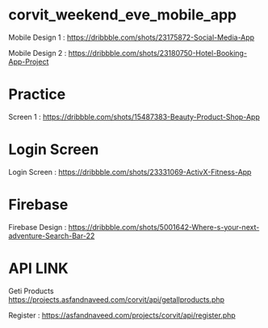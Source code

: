 # corvit_weekend_eve_mobile_app

Mobile Design 1 : https://dribbble.com/shots/23175872-Social-Media-App

Mobile Design 2 : https://dribbble.com/shots/23180750-Hotel-Booking-App-Project

 # Practice 
 Screen 1 : https://dribbble.com/shots/15487383-Beauty-Product-Shop-App
 
# Login Screen 
Login Screen : https://dribbble.com/shots/23331069-ActivX-Fitness-App

# Firebase
Firebase Design : https://dribbble.com/shots/5001642-Where-s-your-next-adventure-Search-Bar-22

# API LINK

Geti Products
https://projects.asfandnaveed.com/corvit/api/getallproducts.php

Register : 
https://asfandnaveed.com/projects/corvit/api/register.php


